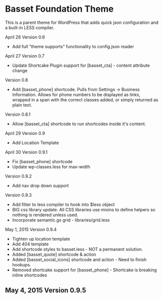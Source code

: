 # Basset Foundation Theme
This is a parent theme for WordPress that adds quick json configuration and a built-in LESS compiler.

April 26
Version 0.6
- Add full "theme supports" functionality to config.json reader

April 27
Version 0.7
- Update Shortcake Plugin support for [basset_cta] - content attribute change

Version 0.8
- Add [basset_phone] shortcode. Pulls from Settings -> Business Information. Allows for phone numbers to be displayed as links, wrapped in a span with the correct classes added, or simply returned as plain text.

Version 0.8.1
- Allow [basset_cta] shortcode to run shortcodes inside it's content.

April 29
Version 0.9
- Add Location Template

April 30
Version 0.9.1
- Fix [basset_phone] shortcode
- Update wp-classes.less for max-width

Version 0.9.2
- Add nav drop down support

Version 0.9.3
- Add filter to less compiler to hook into $less object
- BIG css library update. All CSS libraries use mixins to define helpers so nothing is rendered unless used.
- Incorporate semantic.gs grid - libraries/grid.less

May 1, 2015
Version 0.9.4
- Tighten up location template
- Add 404 template
- Add shortcode styles to basset.less - NOT a permanent solution.
- Added [basset_quote] shortcode & action
- Added [basset_social_icons] shortcode and action - Need to finish hookups.
- Removed shortcake support for [basset_phone] - Shortcake is breaking inline shortcodes

May 4, 2015
Version 0.9.5
- 
